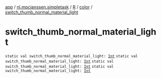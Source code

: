 [app](../../../index.md) / [nl.mpcjanssen.simpletask](../../index.md) / [R](../index.md) / [color](index.md) / [switch_thumb_normal_material_light](.)

# switch_thumb_normal_material_light

`static val switch_thumb_normal_material_light: `[`Int`](https://kotlinlang.org/api/latest/jvm/stdlib/kotlin/-int/index.html)
`static val switch_thumb_normal_material_light: `[`Int`](https://kotlinlang.org/api/latest/jvm/stdlib/kotlin/-int/index.html)
`static val switch_thumb_normal_material_light: `[`Int`](https://kotlinlang.org/api/latest/jvm/stdlib/kotlin/-int/index.html)
`static val switch_thumb_normal_material_light: `[`Int`](https://kotlinlang.org/api/latest/jvm/stdlib/kotlin/-int/index.html)